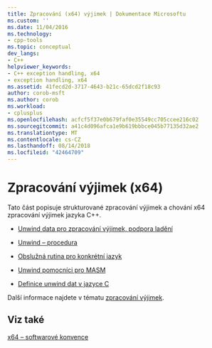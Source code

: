 ```yaml
---
title: Zpracování (x64) výjimek | Dokumentace Microsoftu
ms.custom: ''
ms.date: 11/04/2016
ms.technology:
- cpp-tools
ms.topic: conceptual
dev_langs:
- C++
helpviewer_keywords:
- C++ exception handling, x64
- exception handling, x64
ms.assetid: 41fecd2d-3717-4643-b21c-65dcd2f18c93
author: corob-msft
ms.author: corob
ms.workload:
- cplusplus
ms.openlocfilehash: acfcf5f37e0b679faf0e35549cc705ccee216c02
ms.sourcegitcommit: a41c4d096afca1e9b619bbbce045b77135d32ae2
ms.translationtype: MT
ms.contentlocale: cs-CZ
ms.lasthandoff: 08/14/2018
ms.locfileid: "42464709"
---
```

# <a name="exception-handling-x64"></a>Zpracování výjimek (x64)
Tato část popisuje strukturované zpracování výjimek a chování x64 zpracování výjimek jazyka C++.  
  
-   [Unwind data pro zpracování výjimek, podpora ladění](../build/unwind-data-for-exception-handling-debugger-support.md)  
  
-   [Unwind – procedura](../build/unwind-procedure.md)  
  
-   [Obslužná rutina pro konkrétní jazyk](../build/language-specific-handler.md)  
  
-   [Unwind pomocníci pro MASM](../build/unwind-helpers-for-masm.md)  
  
-   [Definice unwind dat v jazyce C](../build/unwind-data-definitions-in-c.md)  
  
 Další informace najdete v tématu [zpracování výjimek](../cpp/exception-handling-in-visual-cpp.md).  
  
## <a name="see-also"></a>Viz také  
 [x64 – softwarové konvence](../build/x64-software-conventions.md)